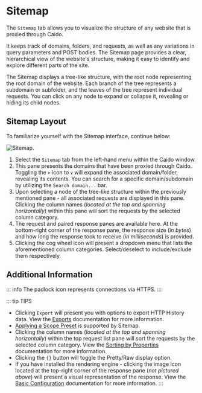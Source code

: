 # Sitemap

The `Sitemap` tab allows you to visualize the structure of any website that is proxied through Caido.

It keeps track of domains, folders, and requests, as well as any variations in query parameters and POST bodies. The Sitemap page provides a clear, hierarchical view of the website's structure, making it easy to identify and explore different parts of the site.

The Sitemap displays a tree-like structure, with the root node representing the root domain of the website. Each branch of the tree represents a subdomain or subfolder, and the leaves of the tree represent individual requests. You can click on any node to expand or collapse it, revealing or hiding its child nodes.

## Sitemap Layout

To familiarize yourself with the Sitemap interface, continue below:

<img alt="Sitemap." src="/_images/sitemap_marked_layout.png" center/>

1. Select the `Sitemap` tab from the left-hand menu within the Caido window.
2. This pane presents the domains that have been proxied through Caido. Toggling the `>` icon to `∨` will expand the associated domain/folder, revealing its contents. You can search for a specific domain/subdomain by utilizing the `Search domain...` bar.
3. Upon selecting a node of the tree-like structure within the previously mentioned pane - all associated requests are displayed in this pane. Clicking the column names (_located at the top and spanning horizontally_) within this pane will sort the requests by the selected column category.
4. The request and paired response panes are available here. At the bottom-right corner of the response pane, the response size (_in bytes_) and how long the response took to receive (_in milliseconds_) is provided.
5. Clicking the cog wheel icon will present a dropdown menu that lists the aforementioned column categories. Select/deselect to include/exclude them respectively.

## Additional Information

::: info
The padlock icon represents connections via HTTPS.
:::

::: tip TIPS

- Clicking `Export` will present you with options to export HTTP History data. View the [Exports](/reference/features/logging/exports.md) documentation for more information.
- [Applying a Scope Preset](/reference/features/overview/scope.md) is supported by Sitemap.
- Clicking the column names (_located at the top and spanning horizontally_) within the top request list pane will sort the requests by the selected column category. View the [Sorting by Properties](/reference/features/overview/sorting.md) documentation for more information.
- Clicking the `{}` button will toggle the Pretty/Raw display option.
- If you have installed the rendering engine - clicking the image icon located at the top-right corner of the response pane (_not pictured above_) will present a visual representation of the response. View the [Basic Configuration](/quickstart/beginner_guide/setup/config.md) documentation for more information.
:::
